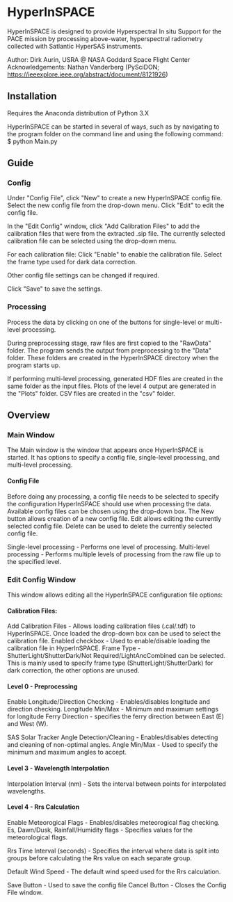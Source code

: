 # HyperInSPACE 

HyperInSPACE is designed to provide Hyperspectral In situ Support for the PACE mission by processing
above-water, hyperspectral radiometry collected with Satlantic HyperSAS instruments.

Author: Dirk Aurin, USRA @ NASA Goddard Space Flight Center
Acknowledgements: Nathan Vanderberg (PySciDON; https://ieeexplore.ieee.org/abstract/document/8121926)

## Installation

Requires the Anaconda distribution of Python 3.X

HyperInSPACE can be started in several of ways, such as by navigating to the program folder on the command line and using the following command:
$ python Main.py


## Guide

### Config

Under "Config File", click "New" to create a new HyperInSPACE config file.
Select the new config file from the drop-down menu.
Click "Edit" to edit the config file.

In the "Edit Config" window, click "Add Calibration Files" to add the calibration files that were from the extracted .sip file. The currently selected calibration file can be selected using the drop-down menu.

For each calibration file:
Click "Enable" to enable the calibration file.
Select the frame type used for dark data correction.

Other config file settings can be changed if required.

Click "Save" to save the settings.

### Processing

Process the data by clicking on one of the buttons for single-level or multi-level processing.

During preprocessing stage, raw files are first copied to the "RawData" folder.
The program sends the output from preprocessing to the "Data" folder.
These folders are created in the HyperInSPACE directory when the program starts up.

If performing multi-level processing, generated HDF files are created in the same folder as the input files.
Plots of the level 4 output are generated in the "Plots" folder. CSV files are created in the "csv" folder.


## Overview

### Main Window

The Main window is the window that appears once HyperInSPACE is started.
It has options to specify a config file, single-level processing, and multi-level processing.

#### Config File

Before doing any processing, a config file needs to be selected to specify the configuration 
HyperInSPACE should use when processing the data.
Available config files can be chosen using the drop-down box.
The New button allows creation of a new config file.
Edit allows editing the currently selected config file.
Delete can be used to delete the currently selected config file.

Single-level processing - Performs one level of processing.
Multi-level processing - Performs multiple levels of processing from the raw file up to the specified level.

### Edit Config Window

This window allows editing all the HyperInSPACE configuration file options:

#### Calibration Files:

Add Calibration Files - Allows loading calibration files (.cal/.tdf) to HyperInSPACE.
Once loaded the drop-down box can be used to select the calibration file.
Enabled checkbox - Used to enable/disable loading the calibration file in HyperInSPACE.
Frame Type - ShutterLight/ShutterDark/Not Required/LightAncCombined can be selected.
This is mainly used to specify frame type (ShutterLight/ShutterDark) for dark correction, the other options are unused.

#### Level 0 - Preprocessing

Enable Longitude/Direction Checking - Enables/disables longitude and direction checking.
Longitude Min/Max - Minimum and maximum settings for longitude
Ferry Direction - specifies the ferry direction between East (E) and West (W).

SAS Solar Tracker Angle Detection/Cleaning - Enables/disables detecting and cleaning of non-optimal angles.
Angle Min/Max - Used to specify the minimum and maximum angles to accept.

#### Level 3 - Wavelength Interpolation

Interpolation Interval (nm) - Sets the interval between points for interpolated wavelengths.

#### Level 4 - Rrs Calculation

Enable Meteorogical Flags - Enables/disables meteorogical flag checking.
Es, Dawn/Dusk, Rainfall/Humidity flags - Specifies values for the meteorological flags.

Rrs Time Interval (seconds) - Specifies the interval where data is split into groups before 
calculating the Rrs value on each separate group.

Default Wind Speed - The default wind speed used for the Rrs calculation.

Save Button - Used to save the config file
Cancel Button - Closes the Config File window.
